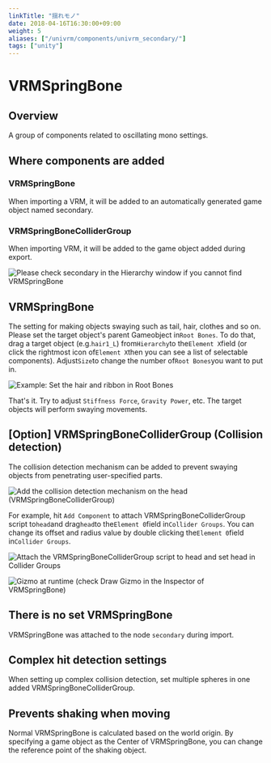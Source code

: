 ```yaml
---
linkTitle: "揺れモノ"
date: 2018-04-16T16:30:00+09:00
weight: 5
aliases: ["/univrm/components/univrm_secondary/"]
tags: ["unity"]
---
```


# VRMSpringBone

## Overview

A group of components related to oscillating mono settings.

## Where components are added

### VRMSpringBone

When importing a VRM, it will be added to an automatically generated game object named secondary.

### VRMSpringBoneColliderGroup

When importing VRM, it will be added to the game object added during export.

![Please check `secondary` in the Hierarchy window if you cannot find VRMSpringBone](/images/vrm/vrm_settings.png)

## VRMSpringBone

The setting for making objects swaying such as tail, hair, clothes and so on. Please set the target object's parent Gameobject in`Root Bones`. To do that, drag a target object (e.g.`hair1_L`) from`Hierarchy`to the`Element X`field (or click the rightmost icon of`Element X`then you can see a list of selectable components). Adjust`Size`to change the number of`Root Bones`you want to put in.

![Example: Set the hair and ribbon in `Root Bones`](/images/vrm/VRMSpringBone.png)

That's it. Try to adjust `Stiffness Force`, `Gravity Power`, etc. The target objects will perform swaying movements.

## [Option] VRMSpringBoneColliderGroup (Collision detection)

The collision detection mechanism can be added to prevent swaying objects from penetrating user-specified parts.

![Add the collision detection mechanism on the head (VRMSpringBoneColliderGroup)](/images/vrm/collider.png)

For example, hit `Add Component` to attach VRMSpringBoneColliderGroup script to`head`and drag`head`to the`Element 0`field in`Collider Groups`. You can change its offset and radius value by double clicking the`Element 0`field in`Collider Groups`.

![Attach the VRMSpringBoneColliderGroup script to `head` and set `head` in `Collider Groups`](/images/vrm/set_collider.png)

![Gizmo at runtime (check `Draw Gizmo` in the Inspector of VRMSpringBone)](/images/vrm/spring_gizmo.png)

## There is no set VRMSpringBone

VRMSpringBone was attached to the node `secondary` during import.

## Complex hit detection settings

When setting up complex collision detection, set multiple spheres in one added VRMSpringBoneColliderGroup.

## Prevents shaking when moving

Normal VRMSpringBone is calculated based on the world origin. By specifying a game object as the Center of VRMSpringBone, you can change the reference point of the shaking object.
